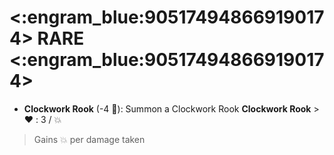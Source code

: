 # <:engram_blue:905174948669190174> RARE <:engram_blue:905174948669190174>

- **Clockwork Rook** (-4 :large_blue_diamond:): Summon a Clockwork Rook 
**__Clockwork Rook__**
﻿> :heart:﻿﻿﻿ : 3 / :boom:
> ﻿﻿Gains :boom: per damage taken